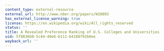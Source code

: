 ```yaml
---
content_type: external-resource
external_url: http://www.nber.org/papers/W10803
has_external_license_warning: true
license: https://en.wikipedia.org/wiki/All_rights_reserved
status: ''
title: A Revealed Preference Ranking of U.S. Colleges and Universities
uid: 5f0836b0-5c44-40e6-b111-64188f92b0ee
wayback_url: ''
---
```

